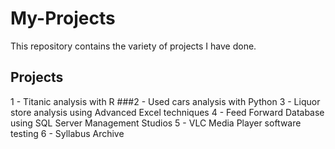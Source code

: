 # My-Projects
This repository contains the variety of projects I have done. 

## Projects
1 - Titanic analysis with R
###2 - Used cars analysis with Python
3 - Liquor store analysis using Advanced Excel techniques
4 - Feed Forward Database using SQL Server Management Studios
5 - VLC Media Player software testing 
6 - Syllabus Archive
